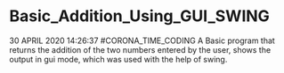 # Basic_Addition_Using_GUI_SWING
30 APRIL 2020 14:26:37 #CORONA_TIME_CODING
A Basic program that returns the addition of the two numbers entered by the user, shows the output in gui mode, which was used with the help of swing.
